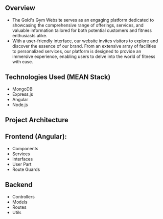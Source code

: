 ## Overview

- The Gold's Gym Website serves as an engaging platform dedicated to showcasing the comprehensive range of offerings, services, and valuable information tailored for both potential customers and fitness enthusiasts alike.
- With a user-friendly interface, our website invites visitors to explore and discover the essence of our brand. From an extensive array of facilities to personalized services, our platform is designed to provide an immersive experience, enabling users to delve into the world of fitness with ease.

## Technologies Used (MEAN Stack)

- MongoDB
- Express.js
- Angular
- Node.js

## Project Architecture

## Frontend (Angular):

- Components
- Services
- Interfaces
- User Part
- Route Guards

## Backend

- Controllers
- Models
- Routes
- Utils
